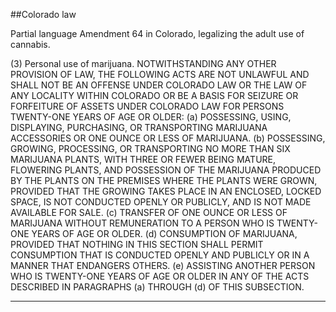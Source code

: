 ##Colorado law

Partial language Amendment 64 in Colorado, legalizing the adult use of cannabis.

(3) Personal use of marijuana.  NOTWITHSTANDING ANY OTHER PROVISION OF LAW, THE FOLLOWING ACTS ARE NOT UNLAWFUL AND SHALL NOT BE AN OFFENSE UNDER COLORADO LAW OR THE LAW OF ANY LOCALITY WITHIN COLORADO OR BE A BASIS FOR SEIZURE OR FORFEITURE OF ASSETS UNDER COLORADO LAW FOR PERSONS TWENTY-ONE YEARS OF AGE OR OLDER:
(a) POSSESSING, USING, DISPLAYING, PURCHASING, OR TRANSPORTING MARIJUANA ACCESSORIES OR ONE OUNCE OR LESS OF MARIJUANA.
(b) POSSESSING, GROWING, PROCESSING, OR TRANSPORTING NO MORE THAN SIX MARIJUANA PLANTS, WITH THREE OR FEWER BEING MATURE, FLOWERING PLANTS, AND POSSESSION OF THE MARIJUANA PRODUCED BY THE PLANTS ON THE PREMISES WHERE THE PLANTS WERE GROWN, PROVIDED THAT THE GROWING TAKES PLACE IN AN ENCLOSED, LOCKED SPACE, IS NOT CONDUCTED OPENLY OR PUBLICLY, AND IS NOT MADE AVAILABLE FOR SALE.
(c) TRANSFER OF ONE OUNCE OR LESS OF MARIJUANA WITHOUT REMUNERATION TO A PERSON WHO IS TWENTY-ONE YEARS OF AGE OR OLDER.
(d) CONSUMPTION OF MARIJUANA, PROVIDED THAT NOTHING IN THIS SECTION SHALL PERMIT CONSUMPTION THAT IS CONDUCTED OPENLY AND PUBLICLY OR IN A MANNER THAT ENDANGERS OTHERS.
(e) ASSISTING ANOTHER PERSON WHO IS TWENTY-ONE YEARS OF AGE OR OLDER IN ANY OF THE ACTS DESCRIBED IN PARAGRAPHS (a) THROUGH (d) OF THIS SUBSECTION.

-------------------

